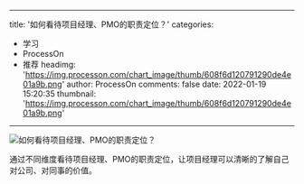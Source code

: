 
---
title: '如何看待项目经理、PMO的职责定位？'
categories: 
 - 学习
 - ProcessOn
 - 推荐
headimg: 'https://img.processon.com/chart_image/thumb/608f6d120791290de4e01a9b.png'
author: ProcessOn
comments: false
date: 2022-01-19 15:20:35
thumbnail: 'https://img.processon.com/chart_image/thumb/608f6d120791290de4e01a9b.png'
---

<div>   
<img class="thumb" alt="如何看待项目经理、PMO的职责定位？" src="https://img.processon.com/chart_image/thumb/608f6d120791290de4e01a9b.png" referrerpolicy="no-referrer">
<p>通过不同维度看待项目经理、PMO的职责定位，让项目经理可以清晰的了解自己对公司、对同事的价值。</p>  
</div>
            